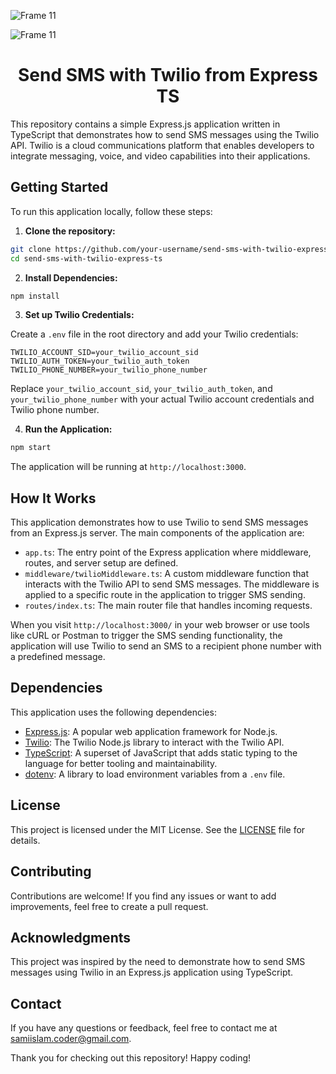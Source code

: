 
![Frame 11](https://github.com/sami12344/Send-SMS-with-Twilio-from-Express-JS/assets/77746252/3c60eac1-0b40-449c-aaa0-f2024528dcb3)

![Frame 11](https://github.com/sami12344/Send-SMS-with-Twilio-from-Express-JS/assets/77746252/003cdb17-5479-4d9a-9688-151151be198e)


<h1 align="center" >Send SMS with Twilio from Express TS</h1> 


This repository contains a simple Express.js application written in TypeScript that demonstrates how to send SMS messages using the Twilio API. Twilio is a cloud communications platform that enables developers to integrate messaging, voice, and video capabilities into their applications.

## Getting Started

To run this application locally, follow these steps:

1. **Clone the repository:**

```bash
git clone https://github.com/your-username/send-sms-with-twilio-express-ts.git
cd send-sms-with-twilio-express-ts
```

2. **Install Dependencies:**

```bash
npm install
```

3. **Set up Twilio Credentials:**

Create a `.env` file in the root directory and add your Twilio credentials:

```dotenv
TWILIO_ACCOUNT_SID=your_twilio_account_sid
TWILIO_AUTH_TOKEN=your_twilio_auth_token
TWILIO_PHONE_NUMBER=your_twilio_phone_number
```

Replace `your_twilio_account_sid`, `your_twilio_auth_token`, and `your_twilio_phone_number` with your actual Twilio account credentials and Twilio phone number.

4. **Run the Application:**

```bash
npm start
```

The application will be running at `http://localhost:3000`.

## How It Works

This application demonstrates how to use Twilio to send SMS messages from an Express.js server. The main components of the application are:

- `app.ts`: The entry point of the Express application where middleware, routes, and server setup are defined.
- `middleware/twilioMiddleware.ts`: A custom middleware function that interacts with the Twilio API to send SMS messages. The middleware is applied to a specific route in the application to trigger SMS sending.
- `routes/index.ts`: The main router file that handles incoming requests.

When you visit `http://localhost:3000/` in your web browser or use tools like cURL or Postman to trigger the SMS sending functionality, the application will use Twilio to send an SMS to a recipient phone number with a predefined message.

## Dependencies

This application uses the following dependencies:

- [Express.js](https://expressjs.com/): A popular web application framework for Node.js.
- [Twilio](https://www.twilio.com/): The Twilio Node.js library to interact with the Twilio API.
- [TypeScript](https://www.typescriptlang.org/): A superset of JavaScript that adds static typing to the language for better tooling and maintainability.
- [dotenv](https://www.npmjs.com/package/dotenv): A library to load environment variables from a `.env` file.

## License

This project is licensed under the MIT License. See the [LICENSE](LICENSE) file for details.

## Contributing

Contributions are welcome! If you find any issues or want to add improvements, feel free to create a pull request.

## Acknowledgments

This project was inspired by the need to demonstrate how to send SMS messages using Twilio in an Express.js application using TypeScript.

## Contact

If you have any questions or feedback, feel free to contact me at samiislam.coder@gmail.com.

Thank you for checking out this repository! Happy coding!
